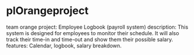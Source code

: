 # plOrangeproject
team orange
project: Employee Logbook
                  (payroll system)
description: This system is designed for employees to monitor their schedule. It will also track their time-in and time-out
and show them their possible salary.
features: Calendar,
          logbook,
          salary breakdown.
